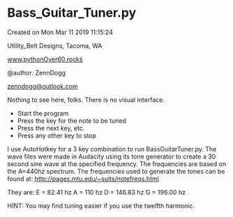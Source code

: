 # Bass_Guitar_Tuner.py

Created on Mon Mar 11 2019 11:15:24

Utility_Belt Designs, Tacoma, WA

www.pythonOver60.rocks

@author: ZennDogg

zenndogg@outlook.com


Nothing to see here, folks.  There is no visual interface.

- Start the program
- Press the key for the note to be tuned
- Press the next key, etc.
- Press any other key to stop

I use AutoHotkey for a 3 key combination to run BassGuitarTuner.py.
The wave files were made in Audacity using its tone generator to create
a 30 second sine wave at the specified frequency. The frequencies are
based on the A=440hz spectrum. The frequencies used to generate the
tones can be found at: http://pages.mtu.edu/~suits/notefreqs.html

They are:
    E = 82.41  hz
    A = 110    hz
    D = 146.83 hz
    G = 196.00 hz
    
HINT: You may find tuning easier if you use the twelfth harmonic.
